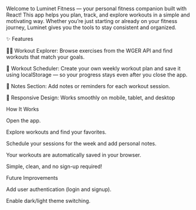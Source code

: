 Welcome to Luminet Fitness — your personal fitness companion built with React!
This app helps you plan, track, and explore workouts in a simple and motivating way.
Whether you’re just starting or already on your fitness journey, Luminet gives you the tools to stay consistent and organized.

✨ Features

🏋️‍♂️ Workout Explorer: Browse exercises from the WGER API and find workouts that match your goals.

📅 Workout Scheduler: Create your own weekly workout plan and save it using localStorage — so your progress stays even after you close the app.

📝 Notes Section: Add notes or reminders for each workout session.

📱 Responsive Design: Works smoothly on mobile, tablet, and desktop

How It Works

Open the app.

Explore workouts and find your favorites.

Schedule your sessions for the week and add personal notes.

Your workouts are automatically saved in your browser.

Simple, clean, and no sign-up required!

Future Improvements

Add user authentication (login and signup).

Enable dark/light theme switching.
